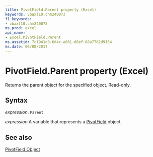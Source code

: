 ```yaml
---
title: PivotField.Parent property (Excel)
keywords: vbaxl10.chm240073
f1_keywords:
- vbaxl10.chm240073
ms.prod: excel
api_name:
- Excel.PivotField.Parent
ms.assetid: 7c1941d8-6d4c-a061-d8ef-68a7781d9134
ms.date: 06/08/2017
---
```



# PivotField.Parent property (Excel)

Returns the parent object for the specified object. Read-only.


## Syntax

_expression_. `Parent`

_expression_ A variable that represents a [PivotField](Excel.PivotField.md) object.


## See also


[PivotField Object](Excel.PivotField.md)

